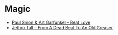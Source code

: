 # Magic

- [Paul Smon & Art Garfunkel – Beat Love](https://www.youtube.com/watch?v=VzeTydGQOxQ)
- [Jethro Tull – From A Dead Beat To An Old Greaser](https://www.youtube.com/watch?v=Eq_G3Cc2TT0)
